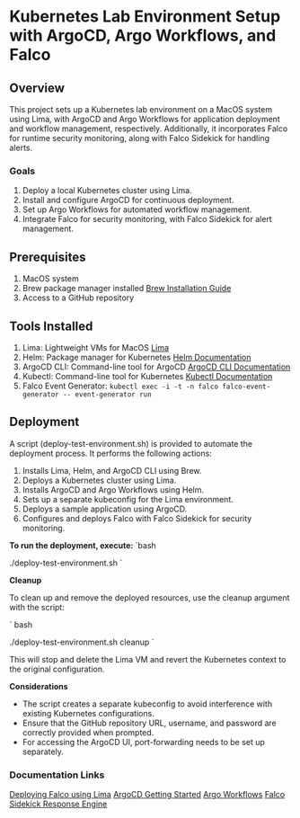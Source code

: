 # Kubernetes Lab Environment Setup with ArgoCD, Argo Workflows, and Falco

## Overview

This project sets up a Kubernetes lab environment on a MacOS system using Lima, with ArgoCD and Argo Workflows for application deployment and workflow management, respectively. Additionally, it incorporates Falco for runtime security monitoring, along with Falco Sidekick for handling alerts.

### Goals

1. Deploy a local Kubernetes cluster using Lima.
2. Install and configure ArgoCD for continuous deployment.
3. Set up Argo Workflows for automated workflow management.
4. Integrate Falco for security monitoring, with Falco Sidekick for alert management.

## Prerequisites

1. MacOS system
2. Brew package manager installed [Brew Installation Guide](https://brew.sh/)
3. Access to a GitHub repository

## Tools Installed

1. Lima: Lightweight VMs for MacOS [Lima](https://lima-vm.io/)
2. Helm: Package manager for Kubernetes [Helm Documentation](https://helm.sh/docs/)
3. ArgoCD CLI: Command-line tool for ArgoCD [ArgoCD CLI Documentation](https://argo-cd.readthedocs.io/en/stable/getting_started/)
4. Kubectl: Command-line tool for Kubernetes [Kubectl Documentation](https://kubernetes.io/docs/reference/kubectl/)
5. Falco Event Generator:
`
kubectl exec -i -t -n falco falco-event-generator -- event-generator run
`

## Deployment

A script (deploy-test-environment.sh) is provided to automate the deployment process. It performs the following actions:

1. Installs Lima, Helm, and ArgoCD CLI using Brew.
2. Deploys a Kubernetes cluster using Lima.
3. Installs ArgoCD and Argo Workflows using Helm.
4. Sets up a separate kubeconfig for the Lima environment.
5. Deploys a sample application using ArgoCD.
6. Configures and deploys Falco with Falco Sidekick for security monitoring.

**To run the deployment, execute:**
`bash

./deploy-test-environment.sh
`

**Cleanup**

To clean up and remove the deployed resources, use the cleanup argument with the script:

`
bash

./deploy-test-environment.sh cleanup
`

This will stop and delete the Lima VM and revert the Kubernetes context to the original configuration.

**Considerations**
- The script creates a separate kubeconfig to avoid interference with existing Kubernetes configurations.
- Ensure that the GitHub repository URL, username, and password are correctly provided when prompted.
- For accessing the ArgoCD UI, port-forwarding needs to be set up separately.

### Documentation Links

[Deploying Falco using Lima](https://falco.org/blog/falco-apple-silicon/#falco-on-m1-on-kubernetes)
[ArgoCD Getting Started](https://argo-cd.readthedocs.io/en/stable/getting_started/)
[Argo Workflows](https://github.com/argoproj/argo-workflows/blob/master/docs/quick-start.md)
[Falco Sidekick Response Engine](https://falco.org/blog/falcosidekick-response-engine-part-5-argo/)